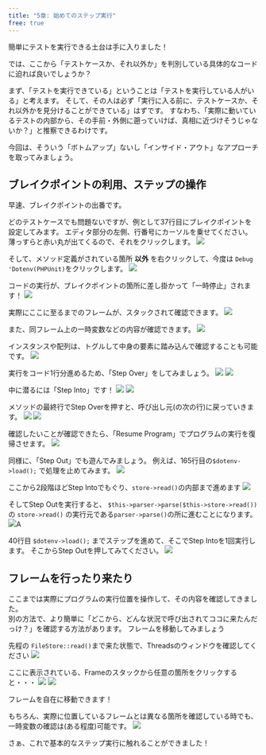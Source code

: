 ```yaml
---
title: "5章: 始めてのステップ実行"
free: true
---
```


簡単にテストを実行できる土台は手に入りました！

では、ここから「テストケースか、それ以外か」を判別している具体的なコードに迫れば良いでしょうか？

まず、「テストを実行できている」ということは「テストを実行している人がいる」と考えます。
そして、その人は必ず「実行に入る前に、テストケースか、それ以外かを見分けることができている」はずです。
すなわち、「実際に動いているテストの内部から、その手前・外側に遡っていけば、真相に近づけそうじゃないか？」と推察できるわけです。

今回は、そういう「ボトムアップ」ないし「インサイド・アウト」なアプローチを取ってみましょう。

## ブレイクポイントの利用、ステップの操作
早速、ブレイクポイントの出番です。

どのテストケースでも問題ないですが、例として37行目にブレイクポイントを設定してみます。
エディタ部分の左側、行番号にカーソルを乗せてください。
薄っすらと赤い丸が出てくるので、それをクリックします。
![](/./images/2-2_hello-break/2-2_hello-break_2024-05-11-08-33-59.png)

そして、メソッド定義がされている箇所 **以外** を右クリックして、今度は `Debug 'Dotenv(PHPUnit)`をクリックします。
![](/./images/2-2_hello-break/2-2_hello-break_2024-05-11-08-35-39.png)

コードの実行が、ブレイクポイントの箇所に差し掛かって「一時停止」されます！
![](/./images/2-2_hello-break/2-2_hello-break_2024-05-11-08-38-00.png)

実際にここに至るまでのフレームが、スタックされて確認できます。
![](/./images/2-2_hello-break/2-2_hello-break_2024-05-11-08-38-52.png)

また、同フレーム上の一時変数などの内容が確認できます。
![](/./images/2-2_hello-break/2-2_hello-break_2024-05-11-08-39-28.png)

インスタンスや配列は、トグルして中身の要素に踏み込んで確認することも可能です。
![](/./images/2-2_hello-break/2-2_hello-break_2024-05-11-08-40-22.png)

実行をコード1行分進めるため、「Step Over」をしてみましょう。
![](/./images/2-2_hello-break/2-2_hello-break_2024-05-11-08-40-56.png)
![](/./images/2-2_hello-break/2-2_hello-break_2024-05-11-08-41-34.png)

中に潜るには「Step Into」です！
![](/./images/2-2_hello-break/2-2_hello-break_2024-05-11-08-42-08.png)
![](/./images/2-2_hello-break/2-2_hello-break_2024-05-11-08-42-21.png)

メソッドの最終行でStep Overを押すと、呼び出し元(の次の行)に戻っていきます。
![](/./images/2-2_hello-break/2-2_hello-break_2024-05-11-08-43-02.png)
![](/./images/2-2_hello-break/2-2_hello-break_2024-05-11-08-43-19.png)

確認したいことが確認できたら、「Resume Program」でプログラムの実行を復帰させます。
![](/./images/2-2_hello-break/2-2_hello-break_2024-05-11-08-53-39.png)

同様に、「Step Out」でも遊んでみましょう。
例えば、165行目の`$dotenv->load();` で処理を止めてみます。
![](/./images/2-2_hello-break/2-2_hello-break_2024-05-11-08-58-43.png)

ここから2段階ほどStep Intoでもぐり、`store->read()`の内部まで進めます
![](/./images/2-2_hello-break/2-2_hello-break_2024-05-11-08-59-55.png)

そしてStep Outを実行すると、
`$this->parser->parse($this->store->read())` の `store->read()` の実行元である`parser->parse()`の所に進むことになります。
![](/./images/2-2_hello-break/2-2_hello-break_2024-05-11-09-00-30.png)A

40行目 `$dotenv->load();` までステップを進めて、そこでStep Intoを1回実行します。
そこからStep Outを押してみてください。
![](/./images/2-2_hello-break/2-2_hello-break_2024-05-11-08-50-05.png)

## フレームを行ったり来たり
ここまでは実際にプログラムの実行位置を操作して、その内容を確認してきました。  
別の方法で、より簡単に「どこから、どんな状況で呼び出されてココに来たんだっけ？」を確認する方法があります。
フレームを移動してみましょう

先程の `FileStore::read()`まで来た状態で、Threadsのウィンドウを確認してください
![](/./images/2-2_hello-break/2-2_hello-break_2024-05-11-09-06-30.png)

ここに表示されている、Frameのスタックから任意の箇所をクリックすると・・・
![](/./images/2-2_hello-break/2-2_hello-break_2024-05-11-09-07-10.png)
![](/./images/2-2_hello-break/2-2_hello-break_2024-05-11-09-07-45.png)

フレームを自在に移動できます！

もちろん、実際に位置しているフレームとは異なる箇所を確認している時でも、一時変数の確認は(ある程度)可能です。
![](/./images/2-2_hello-break/2-2_hello-break_2024-05-11-09-08-21.png)


さぁ、これで基本的なステップ実行に触れることができました！ 